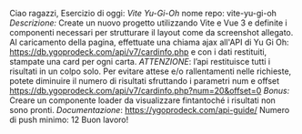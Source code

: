 Ciao ragazzi,
Esercizio di oggi: *Vite Yu-Gi-Oh*
nome repo: vite-yu-gi-oh
*Descrizione:*
Create un nuovo progetto utilizzando Vite e Vue 3 e definite i componenti necessari per strutturare il layout come da screenshot allegato.
Al caricamento della pagina, effettuate una chiama ajax all'API di Yu Gi Oh: https://db.ygoprodeck.com/api/v7/cardinfo.php
e con i dati restituiti, stampate una card per ogni carta.
*ATTENZIONE*: l’api restituisce tutti i risultati in un colpo solo. Per evitare attese e/o rallentamenti nelle richieste, potete diminuire il numero di risultati sfruttando i parametri num e offset
https://db.ygoprodeck.com/api/v7/cardinfo.php?num=20&offset=0
*Bonus:*
Creare un componente loader da visualizzare fintantoché i risultati non sono pronti.
*Documentazione*: https://ygoprodeck.com/api-guide/
Numero di push minimo: 12
Buon lavoro!